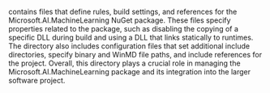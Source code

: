 contains files that define rules, build settings, and references for the Microsoft.AI.MachineLearning NuGet package. These files specify properties related to the package, such as disabling the copying of a specific DLL during build and using a DLL that links statically to runtimes. The directory also includes configuration files that set additional include directories, specify binary and WinMD file paths, and include references for the project. Overall, this directory plays a crucial role in managing the Microsoft.AI.MachineLearning package and its integration into the larger software project.